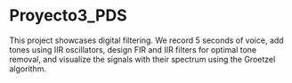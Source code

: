 # Proyecto3_PDS
This project showcases digital filtering. We record 5 seconds of voice, add tones using IIR oscillators, design FIR and IIR filters for optimal tone removal, and visualize the signals with their spectrum using the Groetzel algorithm.
